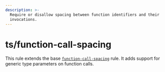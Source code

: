 ```yaml
---
description: >-
  Require or disallow spacing between function identifiers and their
  invocations.
---
```


# ts/function-call-spacing

This rule extends the base [`function-call-spacing`](/rules/js/function-call-spacing) rule.
It adds support for generic type parameters on function calls.
